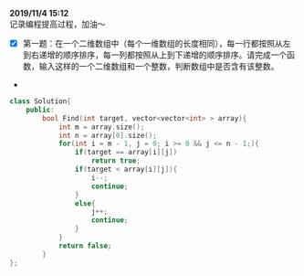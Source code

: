 **2019/11/4 15:12**  
记录编程提高过程，加油～
- [x] 第一题：在一个二维数组中（每个一维数组的长度相同），每一行都按照从左到右递增的顺序排序，每一列都按照从上到下递增的顺序排序。请完成一个函数，输入这样的一个二维数组和一个整数，判断数组中是否含有该整数。
- 
```cpp
class Solution{
    public:
        bool Find(int target, vector<vector<int> > array){
            int m = array.size();
            int n = array[0].size();
            for(int i = m - 1, j = 0; i >= 0 && j <= n - 1;){
                if(target == array[i][j])
                    return true;
                if(target < array[i][j]){
                    i--;
                    continue;
                }
                else{
                    j++;
                    continue;
                }
            }
            return false;
        }
};
```
